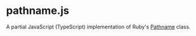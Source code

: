 # pathname.js

A partial JavaScript (TypeScript) implementation of Ruby's [Pathname][pathname] class. 


[pathname]: https://ruby-doc.org/stdlib-2.7.0/libdoc/pathname/rdoc/Pathname.html

